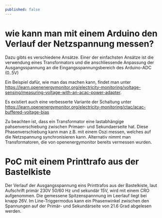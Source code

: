 ```yaml
---
published: false
---
```

# wie kann man mit einem Arduino den Verlauf der Netzspannung messen?
Dazu gibts es verschiedene Ansätze. Einer der einfachsten Ansätze ist die verwendung eines Transformators und die anschliessende Anpassung der Ausgangsspannung an die Eingangsspannungsbereich des Arduino-ADC (0..5V)

Ein Beispiel dafür, wie man das machen kann, findet man unter
https://learn.openenergymonitor.org/electricity-monitoring/voltage-sensing/measuring-voltage-with-an-acac-power-adapter.

Es existiert auch eine verbesserte Variante der Schaltung unter https://learn.openenergymonitor.org/electricity-monitoring/ctac/acac-buffered-voltage-bias

Zu beachten ist, dass ein Transformator eine lastabhängige pahsenverschiebung zwischen Primaer- und Sekundaerseite hat. Diese Phasenverschiebung kann man z.B. mit einem Oszi messen, welches auf die Netzspannung synchronisieren kann. Alternativ nimmt man Transformatoren, die von openenergymonitor bereits vermessen wurden.

# PoC mit einem Printtrafo aus der Bastelkiste
Der Verlauf der Ausgangsspannung eins Printtrafos aus der Bastelkiste, laut Aufschrift primär 230V 50/60 Hz und sekundär 15V, wird mit einem CRO aufgenommen. Die gemessene Spitzenspannnung im Leerlauf liegt bei knapp 26V. Im Line-Triggermodus kann ein Phasenwinkel zwischen den Spannungen auf der Primär- und Sekundärseite von 21.6 Grad abgelesen werden.

